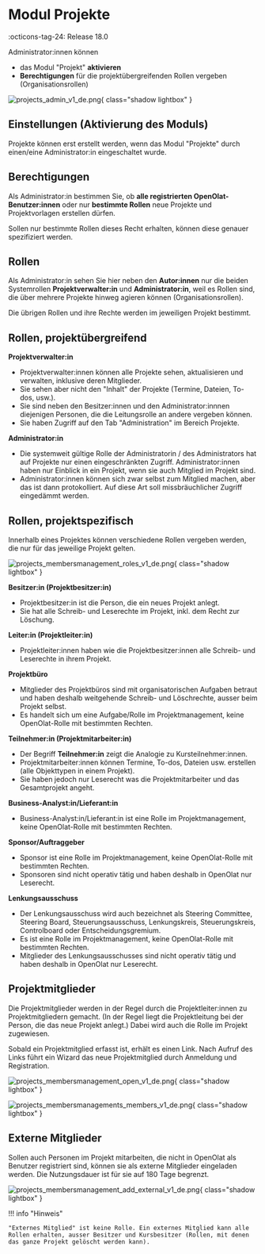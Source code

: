 # Modul Projekte

:octicons-tag-24: Release 18.0

Administrator:innen können

* das Modul "Projekt" **aktivieren**
* **Berechtigungen** für die projektübergreifenden Rollen vergeben (Organisationsrollen)

![projects_admin_v1_de.png](assets/projects_admin_v1_de.png){ class="shadow lightbox" }


## Einstellungen (Aktivierung des Moduls)

Projekte können erst erstellt werden, wenn das Modul "Projekte" durch einen/eine Administrator:in eingeschaltet wurde.

## Berechtigungen

Als Administrator:in bestimmen Sie, ob **alle registrierten OpenOlat-Benutzer:innen** oder nur **bestimmte Rollen** neue Projekte und Projektvorlagen erstellen dürfen. 

Sollen nur bestimmte Rollen dieses Recht erhalten, können diese genauer spezifiziert werden.

## Rollen

Als Administrator:in sehen Sie hier neben den **Autor:innen** nur die beiden Systemrollen **Projektverwalter:in** und **Administrator:in**, weil es Rollen sind, die über mehrere Projekte hinweg agieren können (Organisationsrollen).

Die übrigen Rollen und ihre Rechte werden im jeweiligen Projekt bestimmt.


## Rollen, projektübergreifend

**Projektverwalter:in**

* Projektverwalter:innen können alle Projekte sehen, aktualisieren und verwalten, inklusive deren Mitglieder. 
* Sie sehen aber nicht den "Inhalt" der Projekte (Termine, Dateien, To-dos, usw.). 
* Sie sind neben den Besitzer:innen und den Administrator:innnen diejenigen Personen, die die Leitungsrolle an andere vergeben können. 
* Sie haben Zugriff auf den Tab "Administration" im Bereich Projekte.

**Administrator:in**

* Die systemweit gültige Rolle der Administratorin / des Administrators hat auf Projekte nur einen eingeschränkten Zugriff. Administrator:innen haben nur Einblick in ein Projekt, wenn sie auch Mitglied im Projekt sind. 
* Administrator:innen können sich zwar selbst zum Mitglied machen, aber das ist dann protokolliert. Auf diese Art soll missbräuchlicher Zugriff eingedämmt werden.


## Rollen, projektspezifisch

Innerhalb eines Projektes können verschiedene Rollen vergeben werden, die nur für das jeweilige Projekt gelten.

![projects_membersmanagement_roles_v1_de.png](assets/projects_membersmanagement_roles_v1_de.png){ class="shadow lightbox" }

**Besitzer:in (Projektbesitzer:in)**

* Projektbesitzer:in ist die Person, die ein neues Projekt anlegt.
* Sie hat alle Schreib- und Leserechte im Projekt, inkl. dem Recht zur Löschung.

**Leiter:in (Projektleiter:in)**

* Projektleiter:innen haben wie die Projektbesitzer:innen alle Schreib- und Leserechte in ihrem Projekt.

**Projektbüro**

* Mitglieder des Projektbüros sind mit organisatorischen Aufgaben betraut und haben deshalb weitgehende Schreib- und Löschrechte, ausser beim Projekt selbst.
* Es handelt sich um eine Aufgabe/Rolle im Projektmanagement, keine OpenOlat-Rolle mit bestimmten Rechten.

**Teilnehmer:in (Projektmitarbeiter:in)**

* Der Begriff **Teilnehmer:in** zeigt die Analogie zu Kursteilnehmer:innen.
* Projektmitarbeiter:innen können Termine, To-dos, Dateien usw. erstellen (alle Objekttypen in einem Projekt).
* Sie haben jedoch nur Leserecht was die Projektmitarbeiter und das Gesamtprojekt angeht.

**Business-Analyst:in/Lieferant:in**

* Business-Analyst:in/Lieferant:in ist eine Rolle im Projektmanagement, keine OpenOlat-Rolle mit bestimmten Rechten.

**Sponsor/Auftraggeber**

* Sponsor ist eine Rolle im Projektmanagement, keine OpenOlat-Rolle mit bestimmten Rechten.
* Sponsoren sind nicht operativ tätig und haben deshalb in OpenOlat nur Leserecht.

**Lenkungsausschuss**

* Der Lenkungsausschuss wird auch bezeichnet als Steering Committee, Steering Board, Steuerungsausschuss, Lenkungskreis, Steuerungskreis, Controlboard oder Entscheidungsgremium.
* Es ist eine Rolle im Projektmanagement, keine OpenOlat-Rolle mit bestimmten Rechten.
* Mitglieder des Lenkungsausschusses sind nicht operativ tätig und haben deshalb in OpenOlat nur Leserecht.


## Projektmitglieder

Die Projektmitglieder werden in der Regel durch die Projektleiter:innen zu Projektmitgliedern gemacht. (In der Regel liegt die Projektleitung bei der Person, die das neue Projekt anlegt.) Dabei wird auch die Rolle im Projekt zugewiesen.

Sobald ein Projektmitglied erfasst ist, erhält es einen Link. Nach Aufruf des Links führt ein Wizard das neue Projektmitglied durch Anmeldung und Registration.

![projects_membersmanagement_open_v1_de.png](assets/projects_membersmanagement_open_v1_de.png){ class="shadow lightbox" }

![projects_membersmanagements_members_v1_de.png](assets/projects_membersmanagements_members_v1_de.png){ class="shadow lightbox" }


## Externe Mitglieder

Sollen auch Personen im Projekt mitarbeiten, die nicht in OpenOlat als Benutzer registriert sind, können sie als externe Mitglieder eingeladen werden. Die Nutzungsdauer ist für sie auf 180 Tage begrenzt.

![projects_membersmanagement_add_external_v1_de.png](assets/projects_membersmanagement_add_external_v1_de.png){ class="shadow lightbox" }



!!! info "Hinweis"

    "Externes Mitglied" ist keine Rolle. Ein externes Mitglied kann alle Rollen erhalten, ausser Besitzer und Kursbesitzer (Rollen, mit denen das ganze Projekt gelöscht werden kann). 
